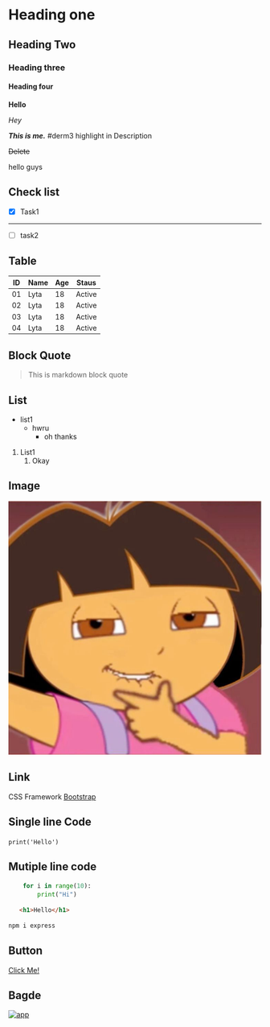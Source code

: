 # Heading one
## Heading Two
### Heading three
#### Heading four
**Hello**

*Hey*

***This is me.***  #derm3 highlight in Description

~~Delete~~

hello guys


## Check list
- [x] Task1
---
- [ ] task2

## Table 
| ID | Name | Age | Staus |
|----|------|----|------|
|01|Lyta|18|Active|
|02|Lyta|18|Active|
|03|Lyta|18|Active|
|04|Lyta|18|Active|

## Block Quote

> This is markdown block quote

## List

- list1
  - hwru
    - oh thanks
1. List1
    1. Okay

## Image
![Image](image.png)

## Link
CSS Framework [Bootstrap](https://getbootstrap.com/)


## Single line Code 
`print('Hello')`

## Mutiple line code
```python
    for i in range(10):
        print("Hi")
```
```html
   <h1>Hello</h1>
```
```bash
npm i express
```
## Button
<a href="https://getbootstrap.com/" target="_blank">Click Me!</a>

## Bagde
[![app](https://img.shields.io/badge/Learning-Markdown-orange)](https://getbootstrap.com)